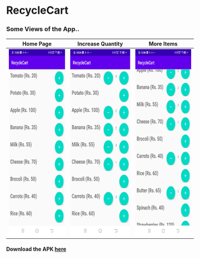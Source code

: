 # RecycleCart
### Some Views of the App..

|Home Page | Increase Quantity| More Items|
:--------------------:|:-------------------------:|:-------------------------:|
| <img src ="https://github.com/Coder481/CDN/blob/main/RecycleCart/home_pg.jpg" width="250" height="500" /> | <img src="https://github.com/Coder481/CDN/blob/main/RecycleCart/icrs_qty.jpg" width="250" height="500"/>|<img src="https://github.com/Coder481/CDN/blob/main/RecycleCart/more_itms.jpg" width="250" height="500"/>


#### Download the APK  [here](https://github.com/Coder481/RecycleCart/releases/download/Latest/recycleCart.apk)
